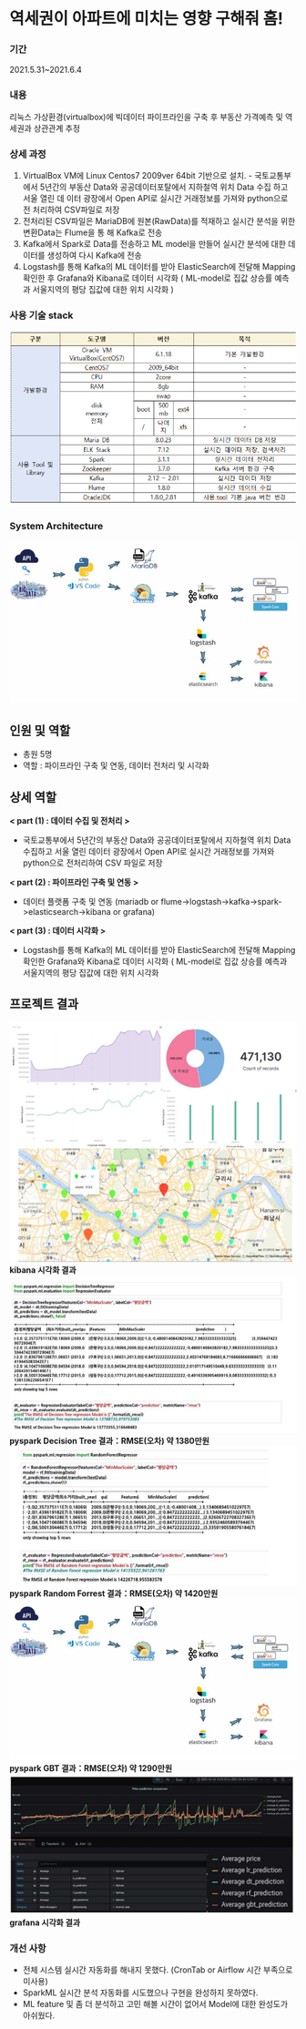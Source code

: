 
 # 역세권이 아파트에 미치는 영향 구해줘 홈!
 
 ### 기간  
 2021.5.31~2021.6.4  
 
 ### 내용   
 리눅스 가상환경(virtualbox)에 빅데이터 파이프라인을 구축 후 부동산 가격예측 및 역세권과 상관관계 추정 
 
 ### 상세 과정
 1. VirtualBox VM에 Linux Centos7 2009ver 64bit 기반으로 설치. - 국토교통부에서 5년간의 부동산 Data와 공공데이터포탈에서 지하철역 위치 Data 수집 하고 서울 열린 데
이터 광장에서 Open API로 실시간 거래정보를 가져와 python으로 전 처리하여 CSV파일로 저장
 2. 전처리된 CSV파일은 MariaDB에 원본(RawData)를 적재하고 실시간 분석을 위한 변환Data는 Flume을 통
해 Kafka로 전송
 3. Kafka에서 Spark로 Data를 전송하고 ML model을 만들어 실시간 분석에 대한 데이터를 생성하여 다시 Kafka에 전송
 4. Logstash를 통해 Kafka의 ML 데이터를 받아 ElasticSearch에 전달해 Mapping 확인한 후 Grafana와 Kibana로 데이터 시각화
 ( ML-model로 집값 상승률 예측과 서울지역의 평당 집값에 대한 위치 시각화 )
 
 ### 사용 기술 stack
 
 ![image](./dataset/stack.png)


### System Architecture  

 ![image](./dataset/arc.png)    

## 인원 및 역할  
  - 총원 5명 
  - 역할 : 파이프라인 구축 및 연동, 데이터 전처리 및 시각화
## 상세 역할
  **< part (1) : 데이터 수집 및 전처리 >**  
  - 국토교통부에서 5년간의 부동산 Data와 공공데이터포탈에서 지하철역 위치 Data 수집하고 서울 
    열린 데이터 광장에서 Open API로 실시간 거래정보를 가져와 python으로 전처리하여 CSV 파일로 저장

  **< part (2) : 파이프라인 구축 및 연동 >**    
  - 데이터 플랫폼 구축 및 연동
   (mariadb or flume->logstash->kafka->spark->elasticsearch->kibana or grafana)
 
  **< part (3) : 데이터 시각화 >**
  - Logstash를 통해 Kafka의 ML 데이터를 받아 ElasticSearch에 전달해 Mapping 확인한 Grafana와 Kibana로 데이터 시각화 ( ML-model로 집값 상승률 예측과 서울지역의 평당 집값에 대한 위치 시각화 

## 프로젝트 결과

![image](./dataset/res1.png)  
 **kibana 시각화 결과**  
![image](./dataset/dt.png)  
**pyspark Decision Tree 결과：RMSE(오차) 약 1380만원**  
![image](./dataset/rf.png)  
**pyspark Random Forrest 결과：RMSE(오차) 약 1420만원**
![image](./dataset/arc.png)   
**pyspark GBT 결과：RMSE(오차) 약 1290만원**  
![image](./dataset/graf.png)
**grafana 시각화 결과**

### 개선 사항
- 전체 시스템 실시간 자동화를 해내지 못했다. (CronTab or Airflow 시간 부족으로 미사용)   
- SparkML 실시간 분석 자동화를 시도했으나 구현을 완성하지 못하였다. 
- ML feature 및 좀 더 분석하고 고민 해볼 시간이 없어서 Model에 대한 완성도가 아쉬웠다.
